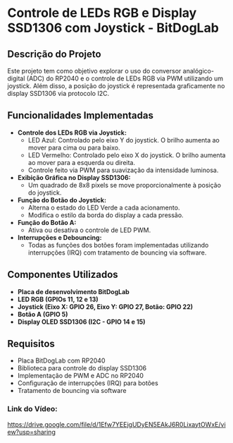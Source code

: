 # Controle de LEDs RGB e Display SSD1306 com Joystick - BitDogLab

## Descrição do Projeto

Este projeto tem como objetivo explorar o uso do conversor analógico-digital (ADC) do RP2040 e o controle de LEDs RGB via PWM utilizando um joystick. Além disso, a posição do joystick é representada graficamente no display SSD1306 via protocolo I2C.

## Funcionalidades Implementadas

- **Controle dos LEDs RGB via Joystick:**
  - LED Azul: Controlado pelo eixo Y do joystick. O brilho aumenta ao mover para cima ou para baixo.
  - LED Vermelho: Controlado pelo eixo X do joystick. O brilho aumenta ao mover para a esquerda ou direita.
  - Controle feito via PWM para suavização da intensidade luminosa.
- **Exibição Gráfica no Display SSD1306:**
  - Um quadrado de 8x8 pixels se move proporcionalmente à posição do joystick.
- **Função do Botão do Joystick:**
  - Alterna o estado do LED Verde a cada acionamento.
  - Modifica o estilo da borda do display a cada pressão.
- **Função do Botão A:**
  - Ativa ou desativa o controle de LED PWM.
- **Interrupções e Debouncing:**
  - Todas as funções dos botões foram implementadas utilizando interrupções (IRQ) com tratamento de bouncing via software.

## Componentes Utilizados

- **Placa de desenvolvimento BitDogLab**
- **LED RGB (GPIOs 11, 12 e 13)**
- **Joystick (Eixo X: GPIO 26, Eixo Y: GPIO 27, Botão: GPIO 22)**
- **Botão A (GPIO 5)**
- **Display OLED SSD1306 (I2C - GPIO 14 e 15)**

## Requisitos

- Placa BitDogLab com RP2040
- Biblioteca para controle do display SSD1306
- Implementação de PWM e ADC no RP2040
- Configuração de interrupções (IRQ) para botões
- Tratamento de bouncing via software

### Link do Vídeo:
https://drive.google.com/file/d/1Efw7YEEjgUDyEN5EAkJ6R0LixaytOWxE/view?usp=sharing


